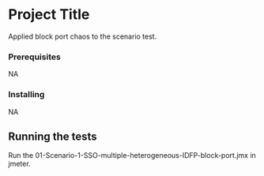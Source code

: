 # Project Title

Applied block port chaos to the scenario test.


### Prerequisites
NA

### Installing

NA

## Running the tests

Run the 01-Scenario-1-SSO-multiple-heterogeneous-IDFP-block-port.jmx in jmeter.





